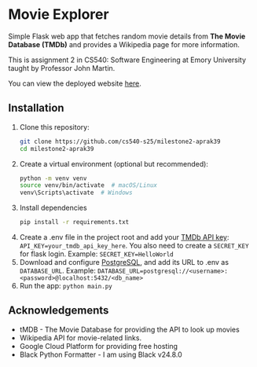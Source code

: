 # Movie Explorer

Simple Flask web app that fetches random movie details from **The Movie Database (TMDb)** and provides a Wikipedia page for more information.

This is assignment 2 in CS540: Software Engineering at Emory University taught by Professor John Martin.

You can view the deployed website [here](https://milestone2-aprak39-909886654275.us-east1.run.app/).

## Installation

1. Clone this repository:
   ```bash
   git clone https://github.com/cs540-s25/milestone2-aprak39
   cd milestone2-aprak39
   ```
2. Create a virtual environment (optional but recommended):
    ```bash
    python -m venv venv
    source venv/bin/activate  # macOS/Linux
    venv\Scripts\activate  # Windows
    ```
3. Install dependencies
    ```bash
    pip install -r requirements.txt
    ```
4. Create a .env file in the project root and add your [TMDb API key](https://developer.themoviedb.org/docs/getting-started):
```API_KEY=your_tmdb_api_key_here```. You also need to create a `SECRET_KEY` for flask login. Example: `SECRET_KEY=HelloWorld`
5. Download and configure [PostgreSQL](https://www.postgresql.org/), and add its URL to .env as `DATABASE_URL`. Example: `DATABASE_URL=postgresql://<username>:<password>@localhost:5432/<db_name>`
6. Run the app: `python main.py`

## Acknowledgements
- tMDB - The Movie Database for providing the API to look up movies
- Wikipedia API for movie-related links.
- Google Cloud Platform for providing free hosting
- Black Python Formatter - I am using Black v24.8.0